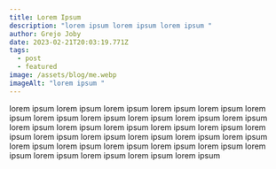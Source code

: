 ```yaml
---
title: Lorem Ipsum
description: "lorem ipsum lorem ipsum lorem ipsum "
author: Grejo Joby
date: 2023-02-21T20:03:19.771Z
tags:
  - post
  - featured
image: /assets/blog/me.webp
imageAlt: "lorem ipsum "
---
```

lorem ipsum lorem ipsum lorem ipsum lorem ipsum lorem ipsum lorem ipsum lorem ipsum lorem ipsum lorem ipsum lorem ipsum lorem ipsum lorem ipsum lorem ipsum lorem ipsum lorem ipsum lorem ipsum lorem ipsum lorem ipsum lorem ipsum lorem ipsum lorem ipsum lorem ipsum lorem ipsum lorem ipsum lorem ipsum lorem ipsum lorem ipsum lorem ipsum lorem ipsum lorem ipsum lorem ipsum lorem ipsum
